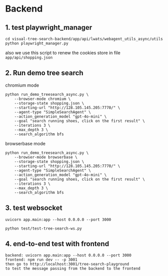 # Backend
## 1. test playwright_manager
```
cd visual-tree-search-backend/app/api/lwats/webagent_utils_async/utils
python playwright_manager.py
```
also we use this script to renew the cookies store in file `app/api/shopping.json`

## 2. Run demo tree search
chromium mode
```
python run_demo_treesearch_async.py \
    --browser-mode chromium \
    --storage-state shopping.json \
    --starting-url "http://128.105.145.205:7770/" \
    --agent-type "SimpleSearchAgent" \
    --action_generation_model "gpt-4o-mini" \
    --goal "search running shoes, click on the first result" \
    --iterations 3 \
    --max_depth 3 \
    --search_algorithm bfs
```

browserbase mode
```
python run_demo_treesearch_async.py \
    --browser-mode browserbase \
    --storage-state shopping.json \
    --starting-url "http://128.105.145.205:7770/" \
    --agent-type "SimpleSearchAgent" \
    --action_generation_model "gpt-4o-mini" \
    --goal "search running shoes, click on the first result" \
    --iterations 3 \
    --max_depth 3 \
    --search_algorithm bfs
```


## 3. test websocket
```
uvicorn app.main:app --host 0.0.0.0 --port 3000

python test/test-tree-search-ws.py
```

## 4. end-to-end test with frontend
```
backend: uvicorn app.main:app --host 0.0.0.0 --port 3000
frontend: npm run dev -- -p 3001
then go to http://localhost:3001/tree-search-playground
to test the message passing from the backend to the frontend
```

